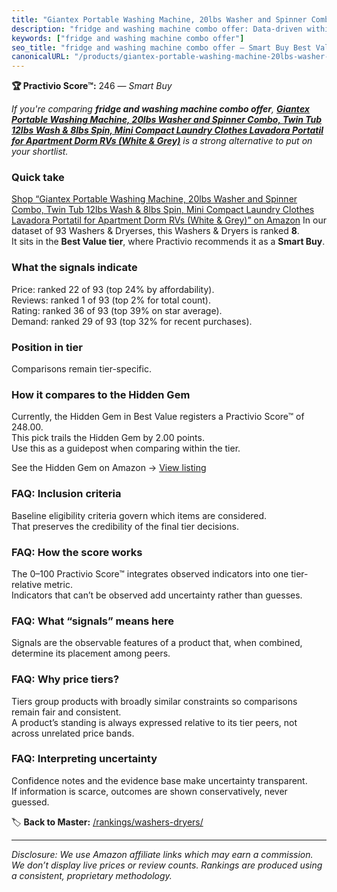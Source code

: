 ```yaml
---
title: "Giantex Portable Washing Machine, 20lbs Washer and Spinner Combo, Twin Tub 12lbs Wash & 8lbs Spin, Mini Compact Laundry Clothes Lavadora Portatil for Apartment Dorm RVs (White & Grey)"
description: "fridge and washing machine combo offer: Data-driven within Best Value ranking using the Practivio Score™. Positioned by quality, value, demand, findability, mo…"
keywords: ["fridge and washing machine combo offer"]
seo_title: "fridge and washing machine combo offer — Smart Buy Best Value (2025)"
canonicalURL: "/products/giantex-portable-washing-machine-20lbs-washer-and-spinner-combo-twin-tub-12lbs-wash-8lbs-spin-mini-compact-laundry-clothes-lavadora-portatil-for-apartment-dorm-rvs-white-grey-B0D6WK5P6C/"
---
```


**🏆 Practivio Score™:** 246 — _Smart Buy_


*If you're comparing **fridge and washing machine combo offer**, **[Giantex Portable Washing Machine, 20lbs Washer and Spinner Combo, Twin Tub 12lbs Wash & 8lbs Spin, Mini Compact Laundry Clothes Lavadora Portatil for Apartment Dorm RVs (White & Grey)](https://www.amazon.com/dp/B0D6WK5P6C?tag=practivio-20)** is a strong alternative to put on your shortlist.*
### Quick take
[Shop “Giantex Portable Washing Machine, 20lbs Washer and Spinner Combo, Twin Tub 12lbs Wash & 8lbs Spin, Mini Compact Laundry Clothes Lavadora Portatil for Apartment Dorm RVs (White & Grey)” on Amazon](https://www.amazon.com/dp/B0D6WK5P6C?tag=practivio-20)
In our dataset of 93 Washers & Dryerses, this Washers & Dryers is ranked **8**.  
It sits in the **Best Value tier**, where Practivio recommends it as a **Smart Buy**.

### What the signals indicate
Price: ranked 22 of 93 (top 24% by affordability).  
Reviews: ranked 1 of 93 (top 2% for total count).  
Rating: ranked 36 of 93 (top 39% on star average).  
Demand: ranked 29 of 93 (top 32% for recent purchases).

### Position in tier
Comparisons remain tier-specific.

### How it compares to the Hidden Gem
Currently, the Hidden Gem in Best Value registers a Practivio Score™ of 248.00.  
This pick trails the Hidden Gem by 2.00 points.  
Use this as a guidepost when comparing within the tier.  

See the Hidden Gem on Amazon → [View listing](https://www.amazon.com/dp/B09YLKMHLH?tag=practivio-20)

### FAQ: Inclusion criteria
Baseline eligibility criteria govern which items are considered.  
That preserves the credibility of the final tier decisions.

### FAQ: How the score works
The 0–100 Practivio Score™ integrates observed indicators into one tier-relative metric.  
Indicators that can’t be observed add uncertainty rather than guesses.

### FAQ: What “signals” means here
Signals are the observable features of a product that, when combined, determine its placement among peers.

### FAQ: Why price tiers?
Tiers group products with broadly similar constraints so comparisons remain fair and consistent.  
A product’s standing is always expressed relative to its tier peers, not across unrelated price bands.

### FAQ: Interpreting uncertainty
Confidence notes and the evidence base make uncertainty transparent.  
If information is scarce, outcomes are shown conservatively, never guessed.


🏷️ **Back to Master:** [/rankings/washers-dryers/](/rankings/washers-dryers/)

---
_Disclosure: We use Amazon affiliate links which may earn a commission. We don’t display live prices or review counts. Rankings are produced using a consistent, proprietary methodology._
